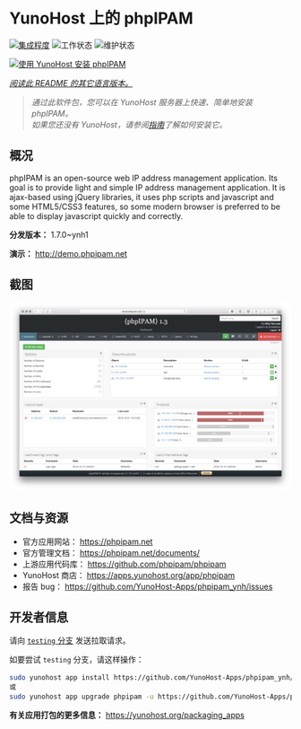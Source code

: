<!--
注意：此 README 由 <https://github.com/YunoHost/apps/tree/master/tools/readme_generator> 自动生成
请勿手动编辑。
-->

# YunoHost 上的 phpIPAM

[![集成程度](https://dash.yunohost.org/integration/phpipam.svg)](https://ci-apps.yunohost.org/ci/apps/phpipam/) ![工作状态](https://ci-apps.yunohost.org/ci/badges/phpipam.status.svg) ![维护状态](https://ci-apps.yunohost.org/ci/badges/phpipam.maintain.svg)

[![使用 YunoHost 安装 phpIPAM](https://install-app.yunohost.org/install-with-yunohost.svg)](https://install-app.yunohost.org/?app=phpipam)

*[阅读此 README 的其它语言版本。](./ALL_README.md)*

> *通过此软件包，您可以在 YunoHost 服务器上快速、简单地安装 phpIPAM。*  
> *如果您还没有 YunoHost，请参阅[指南](https://yunohost.org/install)了解如何安装它。*

## 概况

phpIPAM is an open-source web IP address management application. Its goal is to provide light and simple IP address management application. It is ajax-based using jQuery libraries, it uses php scripts and javascript and some HTML5/CSS3 features, so some modern browser is preferred to be able to display javascript quickly and correctly.

**分发版本：** 1.7.0~ynh1

**演示：** <http://demo.phpipam.net>

## 截图

![phpIPAM 的截图](./doc/screenshots/dashboard.png)

## 文档与资源

- 官方应用网站： <https://phpipam.net>
- 官方管理文档： <https://phpipam.net/documents/>
- 上游应用代码库： <https://github.com/phpipam/phpipam>
- YunoHost 商店： <https://apps.yunohost.org/app/phpipam>
- 报告 bug： <https://github.com/YunoHost-Apps/phpipam_ynh/issues>

## 开发者信息

请向 [`testing` 分支](https://github.com/YunoHost-Apps/phpipam_ynh/tree/testing) 发送拉取请求。

如要尝试 `testing` 分支，请这样操作：

```bash
sudo yunohost app install https://github.com/YunoHost-Apps/phpipam_ynh/tree/testing --debug
或
sudo yunohost app upgrade phpipam -u https://github.com/YunoHost-Apps/phpipam_ynh/tree/testing --debug
```

**有关应用打包的更多信息：** <https://yunohost.org/packaging_apps>
